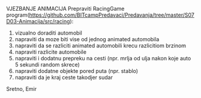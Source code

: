 VJEZBANJE ANIMACIJA
Prepraviti RacingGame program(https://github.com/BITcampPredavaci/Predavanja/tree/master/S07D03-Animacija/src/racing):
1. vizualno doraditi automobil
2. napraviti da moze biti vise od jednog animated automobila
3. napraviti da se razliciti animated automobili krecu razlicitiom brzinom
4. napraviti razlicite automobile
5. napraviti i dodatnu prepreku na cesti (npr. mrlja od ulja nakon koje auto 5 sekundi random skrece)
6. napraviti dodatne objekte pored puta (npr. stablo)
7. napraviti da je kraj ceste takodjer sudar

Sretno,
Emir
